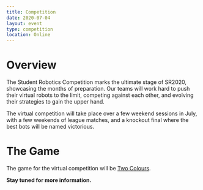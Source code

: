 ```yaml
---
title: Competition
date: 2020-07-04
layout: event
type: competition
location: Online
---
```


# Overview

The Student Robotics Competition marks the ultimate stage of SR2020, showcasing the months of preparation. Our teams will work hard to push their virtual robots to the limit, competing against each other, and evolving their strategies to gain the upper hand.

The virtual competition will take place over a few weekend sessions in July, with a few weekends of league matches, and a knockout final where the best bots will be named victorious.

# The Game

The game for the virtual competition will be [Two Colours](https://studentrobotics.org/news/2019-10-26-sr2020-kickstart-and-rules-published/).

**Stay tuned for more information.**
